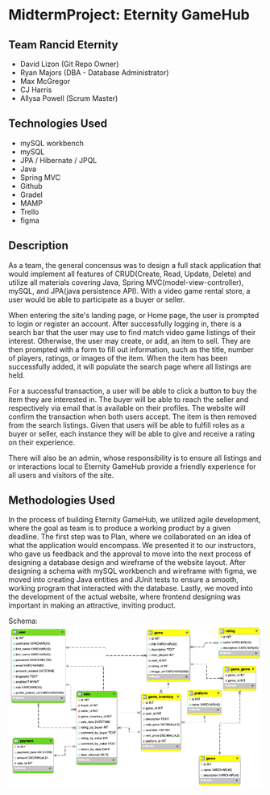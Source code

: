 # MidtermProject: Eternity GameHub

## Team Rancid Eternity
+ David Lizon (Git Repo Owner)
+ Ryan Majors (DBA - Database Administrator)
+ Max McGregor
+ CJ Harris
+ Allysa Powell (Scrum Master)

## Technologies Used
+ mySQL workbench
+ mySQL
+ JPA / Hibernate / JPQL
+ Java
+ Spring MVC
+ Github
+ Gradel
+ MAMP
+ Trello
+ figma

## Description
As a team, the general concensus was to design a full stack application that would implement all features of CRUD(Create, Read, Update, Delete) and utilize all materials covering Java, Spring MVC(model-view-controller), mySQL, and JPA(java persistence API). With a video game rental store, a user would be able to participate as a buyer or seller.

When entering the site's landing page, or Home page, the user is prompted to login or register an account. After successfully logging in, there is a search bar that the user may use to find match video game listings of their interest. Otherwise, the user may create, or add, an item to sell. They are then prompted with a form to fill out information, such as the title, number of players, ratings, or images of the item. When the item has been successfully added, it will populate the search page where all listings are held.

For a successful transaction, a user will be able to click a button to buy the item they are interested in. The buyer will be able to reach the seller and respectively via email that is available on their profiles. The website will confirm the transaction when both users accept. The item is then removed from the search listings. Given that users will be able to fulfill roles as a buyer or seller, each instance they will be able to give and receive a rating on their experience.

There will also be an admin, whose responsibility is to ensure all listings and or interactions local to Eternity GameHub provide a friendly experience for all users and visitors of the site.

## Methodologies Used
In the process of building Eternity GameHub, we utilized agile development, where the goal as team is to produce a working product by a given deadline. The first step was to Plan, where we collaborated on an idea of what the application would encompass. We presented it to our instructors, who gave us feedback and the approval to move into the next process of designing a database design and wireframe of the website layout. After designing a schema with mySQL workbench and wireframe with figma, we moved into creating Java entities and JUnit tests to ensure a smooth, working program that interacted with the database. Lastly, we moved into the development of the actual website, where frontend designing was important in making an attractive, inviting product.

Schema:
![alt text](https://github.com/DavidLizon/MidtermProject/blob/main/DB/regh_schema.png) 
